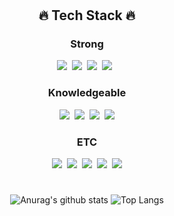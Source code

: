 <div align="center">
<!--
<h3>🍀 Me 🍀</h3>
https://github.com/6810779s/6810779s
<p>Hi There! I'm a frontEnd developer.</p>
<p> My main skills are HTML, CSS, JavaScript, React and TypeScript</p>
<p>I'm a persistent person, who study hard day and night for be a good developer.🥰</p>
#
<h3>🎲 I love...</h3>
<p>🛹Skateboard,&nbsp;&nbsp;💻Programming,&nbsp;&nbsp;🎥Movies,&nbsp;&nbsp;🕹️Games,&nbsp;&nbsp;🧗🏻‍♂️Climbing</p>
-->  

  
#
  <h2>🔥 Tech Stack 🔥</h2>
  <h3>Strong</h3>
<p><img src="https://img.shields.io/badge/HTML5-E34F26?style=flat&logo=html5&logoColor=white"/>&nbsp;&nbsp;<img src="https://img.shields.io/badge/CSS3-1572B6?style=flat&logo=css3&logoColor=white"/>&nbsp;&nbsp;<img src="https://img.shields.io/badge/JavaScript-gray?style=flat&logo=JavaScript&logoColor=F7DF1E"/>&nbsp;&nbsp;<img src="https://img.shields.io/badge/React-white?style=flat&logo=React&logoColor=61DAFB"/>&nbsp;&nbsp;
 
  <h3>Knowledgeable</h3><img src="https://img.shields.io/badge/React%20Native-61DAFB?style=flat-square&logo=React&logoColor=black" />&nbsp;&nbsp;<img src="https://img.shields.io/badge/Vue.js-4FC08D?style=flat-square&logo=Vue.js&logoColor=white" />&nbsp;&nbsp;<img src="https://img.shields.io/badge/TypeScript-3178C6?style=flat&logo=TypeScript&logoColor=white"/>&nbsp;&nbsp;<img src="https://img.shields.io/badge/Python-3776AB?style=flat-square&logo=Python&logoColor=white"/></p>

  <h3>ETC</h3>
<p><img src="https://img.shields.io/badge/Notion-b4f5bd?style=flat&logo=Notion&logoColor=black"/>&nbsp;&nbsp;<img src="https://img.shields.io/badge/GitHub-gray?style=flat&logo=GitHub&logoColor=black"/>&nbsp;&nbsp;<img src="https://img.shields.io/badge/Git-blue?style=flat&logo=Git&logoColor=F05032"/>&nbsp;&nbsp;<img src="https://img.shields.io/badge/Postman-FF6C37?style=flat-square&logo=Postman&logoColor=white"/>&nbsp;&nbsp;<img src="https://img.shields.io/badge/Jira-green?style=flat&logo=Jira&logoColor=0052CC"/></p>
  
#
![Anurag's github stats](https://github-readme-stats.vercel.app/api?username=wonch0314&show_icons=true&theme=tokyonight)
![Top Langs](https://github-readme-stats.vercel.app/api/top-langs/?username=wonch0314&layout=compact&theme=tokyonight)

</div>
